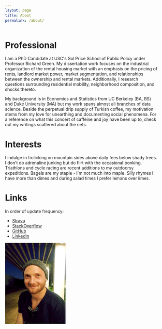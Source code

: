 ```yaml
---
layout: page
title: About
permalink: /about/
---
```


# Professional
I am a PhD Candidate at USC's Sol Price School of Public Policy under Professor Richard Green. My dissertation work focuses on the industrial organization of the rental housing market with an emphasis on the pricing of rents, landlord market power, market segmentation, and relationships between the ownership and rental markets. Additionally, I research questions surrounding residential mobility, neighborhood composition, and shocks thereto. 


My background is in Economics and Statistics from UC Berkeley (BA, BS) and Duke University (MA) but my work spans almost all branches of data science. Beside the perpetual drip supply of Turkish coffee, my motivation stems from my love for unearthing and documenting social phenomena. For a reference on what this concert of caffeine and joy have been up to, check out my writings scattered about the nets. 



# Interests
I indulge in frolicking on mountain sides above daily fees below shady trees. I don't do adrenaline junking but do flirt with the occasional bonking. Triathlons and cycle racing are recent additions to my outdoorsy expeditions. Bagels are my staple - I'm not much into maple. Silly rhymes I have more than dimes and during salad times I prefer lemons over limes.


# Links
In order of update frequency:
- [Strava](https://www.strava.com/athletes/11680196)
- [StackOverflow](https://stackoverflow.com/users/1978817/gene-burinsky)
- [GitHub](https://github.com/kiwiphrases)
- [LinkedIn](https://www.linkedin.com/in/gene-burinsky-29820527/)

<tr><img src="/GB.png" alt="profile" align="left" width="200"/></tr>

